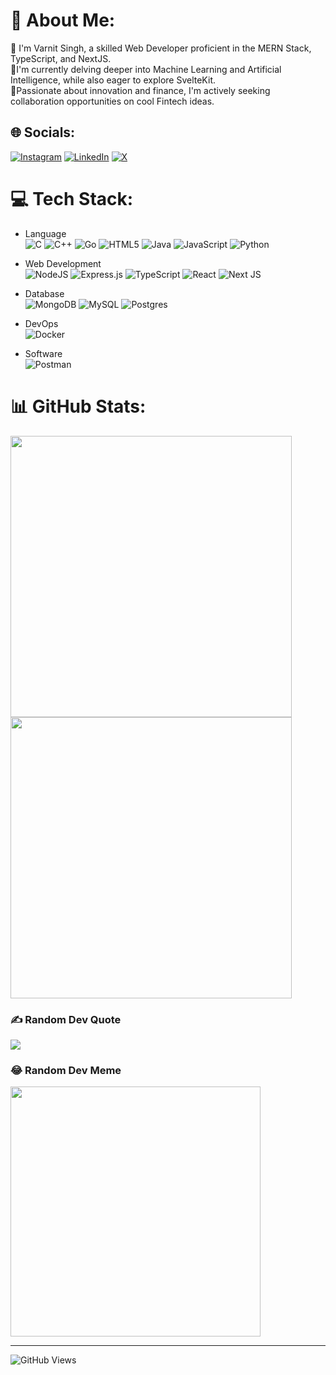 # 💫 About Me:
💬 I'm Varnit Singh, a skilled Web Developer proficient in the MERN Stack, TypeScript, and NextJS. <br>🌱I'm currently delving deeper into Machine Learning and Artificial Intelligence, while also eager to explore SvelteKit. <br>👯Passionate about innovation and finance, I'm actively seeking collaboration opportunities on cool Fintech ideas.


## 🌐 Socials:
[![Instagram](https://img.shields.io/badge/Instagram-%23E4405F.svg?logo=Instagram&logoColor=white)](https://instagram.com/varnit.singh_) [![LinkedIn](https://img.shields.io/badge/LinkedIn-%230077B5.svg?logo=linkedin&logoColor=white)](https://linkedin.com/in/varnit-ta) [![X](https://img.shields.io/badge/X-black.svg?logo=X&logoColor=white)](https://x.com/varnit_singh_) 

# 💻 Tech Stack:
- Language <br/>
  ![C](https://img.shields.io/badge/c-%2300599C.svg?style=for-the-badge&logo=c&logoColor=white)
  ![C++](https://img.shields.io/badge/c++-%2300599C.svg?style=for-the-badge&logo=c%2B%2B&logoColor=white)
  ![Go](https://img.shields.io/badge/go-%2300ADD8.svg?style=for-the-badge&logo=go&logoColor=white)
  ![HTML5](https://img.shields.io/badge/html5-%23E34F26.svg?style=for-the-badge&logo=html5&logoColor=white)
  ![Java](https://img.shields.io/badge/java-%23ED8B00.svg?style=for-the-badge&logo=openjdk&logoColor=white)
  ![JavaScript](https://img.shields.io/badge/javascript-%23323330.svg?style=for-the-badge&logo=javascript&logoColor=%23F7DF1E)
  ![Python](https://img.shields.io/badge/python-3670A0?style=for-the-badge&logo=python&logoColor=ffdd54)

- Web Development <br/>
  ![NodeJS](https://img.shields.io/badge/node.js-6DA55F?style=for-the-badge&logo=node.js&logoColor=white)
  ![Express.js](https://img.shields.io/badge/express.js-%23404d59.svg?style=for-the-badge&logo=express&logoColor=%2361DAFB)
  ![TypeScript](https://img.shields.io/badge/typescript-%23007ACC.svg?style=for-the-badge&logo=typescript&logoColor=white)
  ![React](https://img.shields.io/badge/react-%2320232a.svg?style=for-the-badge&logo=react&logoColor=%2361DAFB)
  ![Next JS](https://img.shields.io/badge/Next-black?style=for-the-badge&logo=next.js&logoColor=white)

- Database <br/>
  ![MongoDB](https://img.shields.io/badge/MongoDB-%234ea94b.svg?style=for-the-badge&logo=mongodb&logoColor=white)
  ![MySQL](https://img.shields.io/badge/mysql-%2300000f.svg?style=for-the-badge&logo=mysql&logoColor=white)
  ![Postgres](https://img.shields.io/badge/postgres-%23316192.svg?style=for-the-badge&logo=postgresql&logoColor=white)

- DevOps <br/>
  ![Docker](https://img.shields.io/badge/docker-%230db7ed.svg?style=for-the-badge&logo=docker&logoColor=white)

- Software <br/>
  ![Postman](https://img.shields.io/badge/Postman-FF6C37?style=for-the-badge&logo=postman&logoColor=white)

  
# 📊 GitHub Stats:
<img src="https://github-readme-streak-stats.herokuapp.com/?user=varnit-ta&theme=blue-green&hide_border=true" max-width="100%" width="450px">
<img src="https://github-readme-stats.vercel.app/api/top-langs/?username=varnit-ta&layout=compact&theme=blue-green&hide_border=true" max-width="100%" width="450px">

### ✍️ Random Dev Quote
![](https://quotes-github-readme.vercel.app/api?type=horizontal&theme=radical)

### 😂 Random Dev Meme
<img src='https://randommeme-five.vercel.app/' style="height: 400px;"/>

---
![GitHub Views](https://komarev.com/ghpvc/?username=varnit-ta&color=FAC151)
